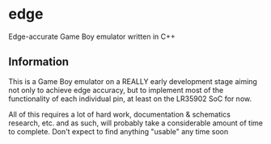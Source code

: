 # edge
Edge-accurate Game Boy emulator written in C++


## Information
This is a Game Boy emulator on a REALLY early development stage aiming not only to achieve edge accuracy, but to implement most of the functionality of each individual pin, at least on the LR35902 SoC for now.

All of this requires a lot of hard work, documentation & schematics research, etc. and as such, will probably take a considerable amount of time to complete. Don't expect to find anything "usable" any time soon
